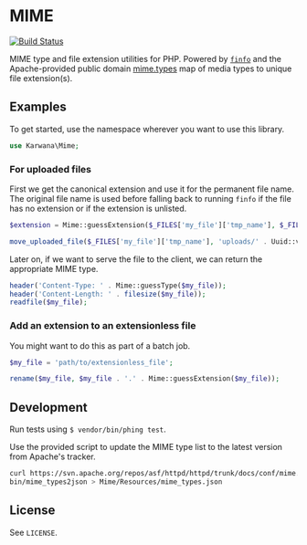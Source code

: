 # MIME #

[![Build Status](https://travis-ci.org/karwana/php-mime.svg?branch=master)](https://travis-ci.org/karwana/php-mime)

MIME type and file extension utilities for PHP. Powered by [`finfo`](http://php.net/manual/en/book.fileinfo.php) and the Apache-provided public domain [mime.types](https://svn.apache.org/repos/asf/httpd/httpd/trunk/docs/conf/mime.types) map of media types to unique file extension(s).

## Examples ##

To get started, use the namespace wherever you want to use this library.

```php
use Karwana\Mime;
```

### For uploaded files ###

First we get the canonical extension and use it for the permanent file name. The original file name is used before falling back to running `finfo` if the file has no extension or if the extension is unlisted.

```php
$extension = Mime::guessExtension($_FILES['my_file']['tmp_name'], $_FILES['my_file']['name']);

move_uploaded_file($_FILES['my_file']['tmp_name'], 'uploads/' . Uuid::v4() . '.' . $extension);
```

Later on, if we want to serve the file to the client, we can return the appropriate MIME type.

```php
header('Content-Type: ' . Mime::guessType($my_file));
header('Content-Length: ' . filesize($my_file));
readfile($my_file);
```

### Add an extension to an extensionless file ###

You might want to do this as part of a batch job.

```php
$my_file = 'path/to/extensionless_file';

rename($my_file, $my_file . '.' . Mime::guessExtension($my_file));
```

## Development ##

Run tests using `$ vendor/bin/phing test`.

Use the provided script to update the MIME type list to the latest version from Apache's tracker.

```bash
curl https://svn.apache.org/repos/asf/httpd/httpd/trunk/docs/conf/mime.types | \
bin/mime_types2json > Mime/Resources/mime_types.json
```

## License ##

See `LICENSE`.
